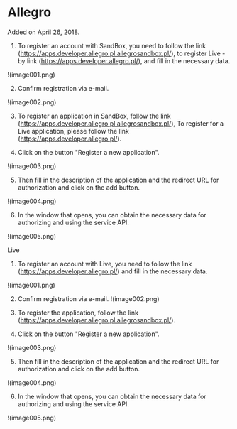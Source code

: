 # Allegro

Added on April 26, 2018.

1. To register an account with SandBox, you need to follow the link (https://apps.developer.allegro.pl.allegrosandbox.pl/), 
to register Live - by link (https://apps.developer.allegro.pl/), 
and fill in the necessary data.

!(image001.png)

2. Confirm registration via e-mail.

!(image002.png)

3. To register an application in SandBox, follow the link (https://apps.developer.allegro.pl.allegrosandbox.pl/), 
To register for a Live application, please follow the link (https://apps.developer.allegro.pl/). 

4. Click on the button "Register a new application".

!(image003.png)

5. Then fill in the description of the application and the redirect URL for authorization and click on the add button.

!(image004.png)

6. In the window that opens, you can obtain the necessary data for authorizing and using the service API.

!(image005.png)

Live

1. To register an account with Live, you need to follow the link (https://apps.developer.allegro.pl/) 
and fill in the necessary data.

!(image001.png)

2. Confirm registration via e-mail.
!(image002.png)

3. To register the application, follow the link (https://apps.developer.allegro.pl.allegrosandbox.pl/).

4. Click on the button "Register a new application".

!(image003.png)

5. Then fill in the description of the application and the redirect URL for authorization and click on the add button.

!(image004.png)

6. In the window that opens, you can obtain the necessary data for authorizing and using the service API.

!(image005.png)